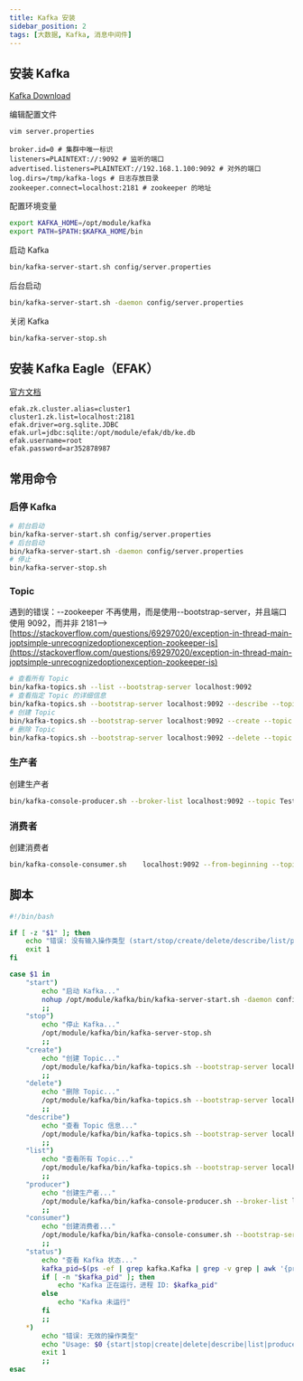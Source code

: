 ```yaml
---
title: Kafka 安装
sidebar_position: 2
tags: [大数据, Kafka, 消息中间件]
---
```


## 安装 Kafka

[Kafka Download](https://kafka.apache.org/downloads)

编辑配置文件

```bash
vim server.properties
```

```properties
broker.id=0 # 集群中唯一标识
listeners=PLAINTEXT://:9092 # 监听的端口
advertised.listeners=PLAINTEXT://192.168.1.100:9092 # 对外的端口
log.dirs=/tmp/kafka-logs # 日志存放目录
zookeeper.connect=localhost:2181 # zookeeper 的地址
```

配置环境变量

```bash
export KAFKA_HOME=/opt/module/kafka
export PATH=$PATH:$KAFKA_HOME/bin
```

启动 Kafka

```bash
bin/kafka-server-start.sh config/server.properties
```

后台启动

```bash
bin/kafka-server-start.sh -daemon config/server.properties
```

关闭 Kafka

```bash
bin/kafka-server-stop.sh
```

## 安装 Kafka Eagle（EFAK）

[官方文档](https://docs.kafka-eagle.org/)

```properties
efak.zk.cluster.alias=cluster1
cluster1.zk.list=localhost:2181
efak.driver=org.sqlite.JDBC
efak.url=jdbc:sqlite:/opt/module/efak/db/ke.db
efak.username=root
efak.password=ar352878987
```

## 常用命令

### 启停 Kafka

```bash
# 前台启动
bin/kafka-server-start.sh config/server.properties
# 后台启动
bin/kafka-server-start.sh -daemon config/server.properties
# 停止
bin/kafka-server-stop.sh
```

### Topic

遇到的错误：--zookeeper 不再使用，而是使用--bootstrap-server，并且端口使用 9092，而并非 2181-->[https://stackoverflow.com/questions/69297020/exception-in-thread-main-joptsimple-unrecognizedoptionexception-zookeeper-is](https://stackoverflow.com/questions/69297020/exception-in-thread-main-joptsimple-unrecognizedoptionexception-zookeeper-is)

```bash
# 查看所有 Topic
bin/kafka-topics.sh --list --bootstrap-server localhost:9092
# 查看指定 Topic 的详细信息
bin/kafka-topics.sh --bootstrap-server localhost:9092 --describe --topic <topic_name>
# 创建 Topic
bin/kafka-topics.sh --bootstrap-server localhost:9092 --create --topic <topic-name>  --partitions 1 --replication-factor 1
# 删除 Topic
bin/kafka-topics.sh --bootstrap-server localhost:9092 --delete --topic <topic_name>
```

### 生产者

创建生产者

```bash
bin/kafka-console-producer.sh --broker-list localhost:9092 --topic TestFirst
```

### 消费者

创建消费者

```bash
bin/kafka-console-consumer.sh    localhost:9092 --from-beginning --topic TestFirst
```

## 脚本

```bash
#!/bin/bash

if [ -z "$1" ]; then
    echo "错误: 没有输入操作类型 (start/stop/create/delete/describe/list/producer/consumer/status)"
    exit 1
fi

case $1 in
    "start")
        echo "启动 Kafka..."
        nohup /opt/module/kafka/bin/kafka-server-start.sh -daemon config/server.properties >/dev/null 2>&1 &
        ;;
    "stop")
        echo "停止 Kafka..."
        /opt/module/kafka/bin/kafka-server-stop.sh
        ;;
    "create")
        echo "创建 Topic..."
        /opt/module/kafka/bin/kafka-topics.sh --bootstrap-server localhost:9092 --create --topic $2 --partitions 1 --replication-factor 1
        ;;
    "delete")
        echo "删除 Topic..."
        /opt/module/kafka/bin/kafka-topics.sh --bootstrap-server localhost:9092 --delete --topic $2
        ;;
    "describe")
        echo "查看 Topic 信息..."
        /opt/module/kafka/bin/kafka-topics.sh --bootstrap-server localhost:9092 --describe --topic $2
        ;;
    "list")
        echo "查看所有 Topic..."
        /opt/module/kafka/bin/kafka-topics.sh --bootstrap-server localhost:9092 --list
        ;;
    "producer")
        echo "创建生产者..."
        /opt/module/kafka/bin/kafka-console-producer.sh --broker-list localhost:9092 --topic $2
        ;;
    "consumer")
        echo "创建消费者..."
        /opt/module/kafka/bin/kafka-console-consumer.sh --bootstrap-server localhost:9092 --from-beginning --topic $2
        ;;
    "status")
        echo "查看 Kafka 状态..."
        kafka_pid=$(ps -ef | grep kafka.Kafka | grep -v grep | awk '{print $2}')
        if [ -n "$kafka_pid" ]; then
            echo "Kafka 正在运行，进程 ID: $kafka_pid"
        else
            echo "Kafka 未运行"
        fi
        ;;
    *)
        echo "错误: 无效的操作类型"
        echo "Usage: $0 {start|stop|create|delete|describe|list|producer|consumer|status}"
        exit 1
        ;;
esac
```
